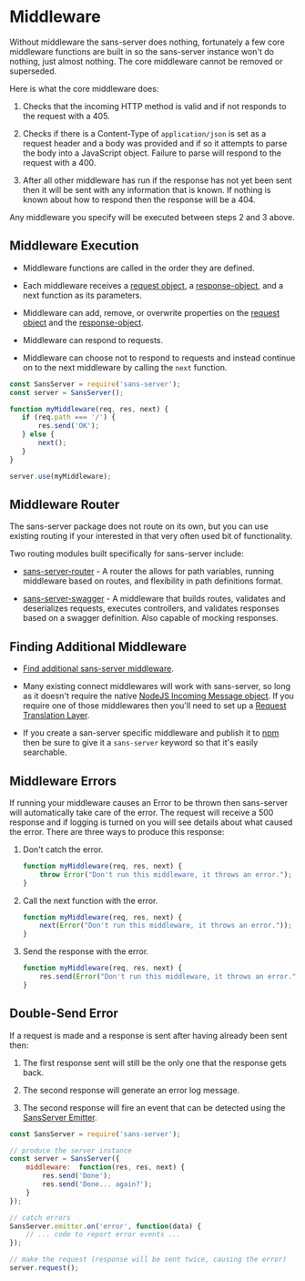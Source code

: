 # Middleware

Without middleware the sans-server does nothing, fortunately a few core middleware functions are built in so the sans-server instance won't do nothing, just almost nothing. The core middleware cannot be removed or superseded.

Here is what the core middleware does:

1. Checks that the incoming HTTP method is valid and if not responds to the request with a 405.

2. Checks if there is a Content-Type of `application/json` is set as a request header and a body was provided and if so it attempts to parse the body into a JavaScript object. Failure to parse will respond to the request with a 400.

3. After all other middleware has run if the response has not yet been sent then it will be sent with any information that is known. If nothing is known about how to respond then the response will be a 404.

Any middleware you specify will be executed between steps 2 and 3 above.

## Middleware Execution

- Middleware functions are called in the order they are defined.

- Each middleware receives a [request object](#request-object), a [response-object](#response-object), and a next function as its parameters.

- Middleware can add, remove, or overwrite properties on the [request object](#request-object) and the [response-object](#response-object).

- Middleware can respond to requests.

- Middleware can choose not to respond to requests and instead continue on to the next middleware by calling the `next` function.

```js
const SansServer = require('sans-server');
const server = SansServer();

function myMiddleware(req, res, next) {
   if (req.path === '/') {
       res.send('OK');
   } else {
       next();
   }
}

server.use(myMiddleware);
```

## Middleware Router

The sans-server package does not route on its own, but you can use existing routing if your interested in that very often used bit of functionality.

Two routing modules built specifically for sans-server include:

- [sans-server-router](https://www.npmjs.com/package/sans-server-router) - A router the allows for path variables, running middleware based on routes, and flexibility in path definitions format.

- [sans-server-swagger](https://www.npmjs.com/package/sans-server-swagger) - A middleware that builds routes, validates and deserializes requests, executes controllers, and validates responses based on a swagger definition. Also capable of mocking responses.

## Finding Additional Middleware

- [Find additional sans-server middleware](https://www.npmjs.com/browse/keyword/sans-server).

- Many existing connect middlewares will work with sans-server, so long as it doesn't require the native [NodeJS Incoming Message object](https://nodejs.org/api/http.html#http_class_http_incomingmessage). If you require one of those middlewares then you'll need to set up a [Request Translation Layer](#).

- If you create a san-server specific middleware and publish it to [npm](https://www.npmjs.com) then be sure to give it a `sans-server` keyword so that it's easily searchable.

## Middleware Errors

If running your middleware causes an Error to be thrown then sans-server will automatically take care of the error. The request will receive a 500 response and if logging is turned on you will see details about what caused the error. There are three ways to produce this response:

1. Don't catch the error.

    ```js
    function myMiddleware(req, res, next) {
        throw Error("Don't run this middleware, it throws an error.");
    }
    ```

2. Call the next function with the error.

    ```js
    function myMiddleware(req, res, next) {
        next(Error("Don't run this middleware, it throws an error."));
    }
    ```

3. Send the response with the error.

    ```js
    function myMiddleware(req, res, next) {
        res.send(Error("Don't run this middleware, it throws an error."));
    }
    ```


## Double-Send Error

If a request is made and a response is sent after having already been sent then:

1. The first response sent will still be the only one that the response gets back.

2. The second response will generate an error log message.

3. The second response will fire an event that can be detected using the [SansServer Emitter](#sansserver-emitter).

```js
const SansServer = require('sans-server');

// produce the server instance
const server = SansServer({
    middleware:  function(res, res, next) {
        res.send('Done');
        res.send('Done... again?');
    }
});

// catch errors
SansServer.emitter.on('error', function(data) {
    // ... code to report error events ...
});

// make the request (response will be sent twice, causing the error)
server.request();
```
